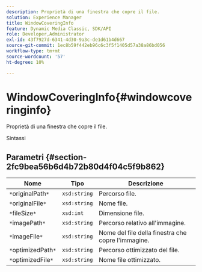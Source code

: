 ```yaml
---
description: Proprietà di una finestra che copre il file.
solution: Experience Manager
title: WindowCoveringInfo
feature: Dynamic Media Classic, SDK/API
role: Developer,Administrator
exl-id: 43f7927d-6341-4d30-9a3c-de1d61b4d667
source-git-commit: 1ec8b59f442eb96c6c3f5f1405d57a38a86bd056
workflow-type: tm+mt
source-wordcount: '57'
ht-degree: 10%

---
```


# WindowCoveringInfo{#windowcoveringinfo}

Proprietà di una finestra che copre il file.

Sintassi

## Parametri {#section-2fc9bea56b6d4b72b80d4f04c5f9b862}

| Nome | Tipo | Descrizione |
|---|---|---|
| `*`originalPath`*` | `xsd:string` | Percorso file. |
| `*`originalFile`*` | `xsd:string` | Nome file. |
| `*`fileSize`*` | `xsd:int` | Dimensione file. |
| `*`imagePath`*` | `xsd:string` | Percorso relativo all&#39;immagine. |
| `*`imageFile`*` | `xsd:string` | Nome del file della finestra che copre l&#39;immagine. |
| `*`optimizedPath`*` | `xsd:string` | Percorso ottimizzato del file. |
| `*`optimizedFile`*` | `xsd:string` | Nome file ottimizzato. |
